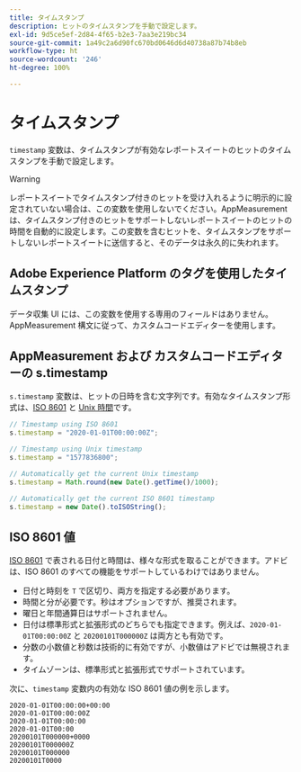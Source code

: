 ```yaml
---
title: タイムスタンプ
description: ヒットのタイムスタンプを手動で設定します。
exl-id: 9d5ce5ef-2d84-4f65-b2e3-7aa3e219bc34
source-git-commit: 1a49c2a6d90fc670bd0646d6d40738a87b74b8eb
workflow-type: ht
source-wordcount: '246'
ht-degree: 100%

---
```


# タイムスタンプ

`timestamp` 変数は、タイムスタンプが有効なレポートスイートのヒットのタイムスタンプを手動で設定します。

>[!WARNING]
>
> レポートスイートでタイムスタンプ付きのヒットを受け入れるように明示的に設定されていない場合は、この変数を使用しないでください。AppMeasurement は、タイムスタンプ付きのヒットをサポートしないレポートスイートのヒットの時間を自動的に設定します。この変数を含むヒットを、タイムスタンプをサポートしないレポートスイートに送信すると、そのデータは永久的に失われます。

## Adobe Experience Platform のタグを使用したタイムスタンプ

データ収集 UI には、この変数を使用する専用のフィールドはありません。AppMeasurement 構文に従って、カスタムコードエディターを使用します。

## AppMeasurement および カスタムコードエディターの s.timestamp

`s.timestamp` 変数は、ヒットの日時を含む文字列です。有効なタイムスタンプ形式は、[ISO 8601](https://ja.wikipedia.org/wiki/ISO_8601) と [Unix 時間](https://ja.wikipedia.org/wiki/UNIX%E6%99%82%E9%96%93)です。

```js
// Timestamp using ISO 8601
s.timestamp = "2020-01-01T00:00:00Z";

// Timestamp using Unix timestamp
s.timestamp = "1577836800";

// Automatically get the current Unix timestamp
s.timestamp = Math.round(new Date().getTime()/1000);

// Automatically get the current ISO 8601 timestamp
s.timestamp = new Date().toISOString();
```

## ISO 8601 値

[ISO 8601](https://ja.wikipedia.org/wiki/ISO_8601) で表される日付と時間は、様々な形式を取ることができます。アドビは、ISO 8601 のすべての機能をサポートしているわけではありません。

* 日付と時刻を `T` で区切り、両方を指定する必要があります。
* 時間と分が必要です。秒はオプションですが、推奨されます。
* 曜日と年間通算日はサポートされません。
* 日付は標準形式と拡張形式のどちらでも指定できます。例えば、`2020-01-01T00:00:00Z` と `20200101T000000Z` は両方とも有効です。
* 分数の小数値と秒数は技術的に有効ですが、小数値はアドビでは無視されます。
* タイムゾーンは、標準形式と拡張形式でサポートされています。

次に、`timestamp` 変数内の有効な ISO 8601 値の例を示します。

```text
2020-01-01T00:00:00+00:00
2020-01-01T00:00:00Z
2020-01-01T00:00:00
2020-01-01T00:00
20200101T000000+0000
20200101T000000Z
20200101T000000
20200101T0000
```
